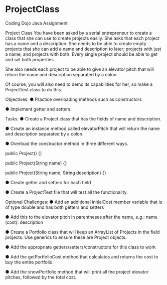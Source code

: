 # ProjectClass
Coding Dojo Java Assignment

Project Class
You have been asked by a serial entrepreneur to create a class that she can use to create projects easily. She asks that each project has a name and a description. She needs to be able to create empty projects that she can add a name and description to later; projects with just a name; and projects with both. Every single project should be able to get and set both properties.

She also needs each project to be able to give an elevator pitch that will return the name and description separated by a colon.

Of course, you will also need to demo its capabilities for her, so make a ProjectTest class to do this.

Objectives:
● Practice overloading methods such as constructors.

● Implement getter and setters.

Tasks:
● Create a Project class that has the fields of name and description.

● Create an instance method called elevatorPitch that will return the name and description separated by a colon.

● Overload the constructor method in three different ways.

public Project() {}

public Project(String name) {}

public Project(String name, String description) {}

● Create getter and setters for each field

● Create a ProjectTest file that will test all the functionality.

Optional Challenges:
● Add an additional initialCost member variable that is of type double and has both getters and setters

● Add this to the elevator pitch in parentheses after the name, e.g.: name (cost): description

● Create a Portfolio class that will keep an ArrayList of Projects in the field projects. Use generics to ensure these are Project objects.

● Add the appropriate getters/setters/constructors for this class to work

● Add the getPortfolioCost method that calculates and returns the cost to buy the entire portfolio.

● Add the showPortfolio method that will print all the project elevator pitches, followed by the total cost.
